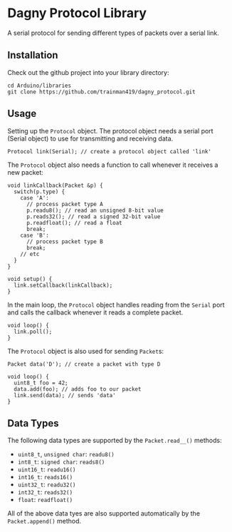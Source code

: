 # Dagny Protocol Library

A serial protocol for sending different types of packets over a serial link.

## Installation

Check out the github project into your library directory:

    cd Arduino/libraries
    git clone https://github.com/trainman419/dagny_protocol.git

## Usage

Setting up the `Protocol` object. The protocol object needs a serial port (Serial object) to use for transmitting and receiving data.

    Protocol link(Serial); // create a protocol object called 'link'

The `Protocol` object also needs a function to call whenever it receives a new packet:

    void linkCallback(Packet &p) {
      switch(p.type) {
        case 'A':
          // process packet type A
          p.readu8(); // read an unsigned 8-bit value
          p.reads32(); // read a signed 32-bit value
          p.readfloat(); // read a float
          break;
        case 'B':
          // process packet type B
          break;
        // etc
      }
    }

    void setup() {
      link.setCallback(linkCallback);
    }

In the main loop, the `Protocol` object handles reading from the `Serial` port and calls the callback whenever it reads a complete packet.

    void loop() {
      link.poll();
    }

The `Protocol` object is also used for sending `Packet`s:

    Packet data('D'); // create a packet with type D

    void loop() {
      uint8_t foo = 42;
      data.add(foo); // adds foo to our packet
      link.send(data); // sends 'data'
    }

## Data Types

The following data types are supported by the `Packet.read__()` methods:

 * `uint8_t`, `unsigned char`: `readu8()`
 * `int8_t`: `signed char`: `reads8()`
 * `uint16_t`: `readu16()`
 * `int16_t`: `reads16()`
 * `uint32_t`: `readu32()`
 * `int32_t`: `reads32()`
 * `float`: `readfloat()`

All of the above data tyes are also supported automatically by the `Packet.append()` method.
